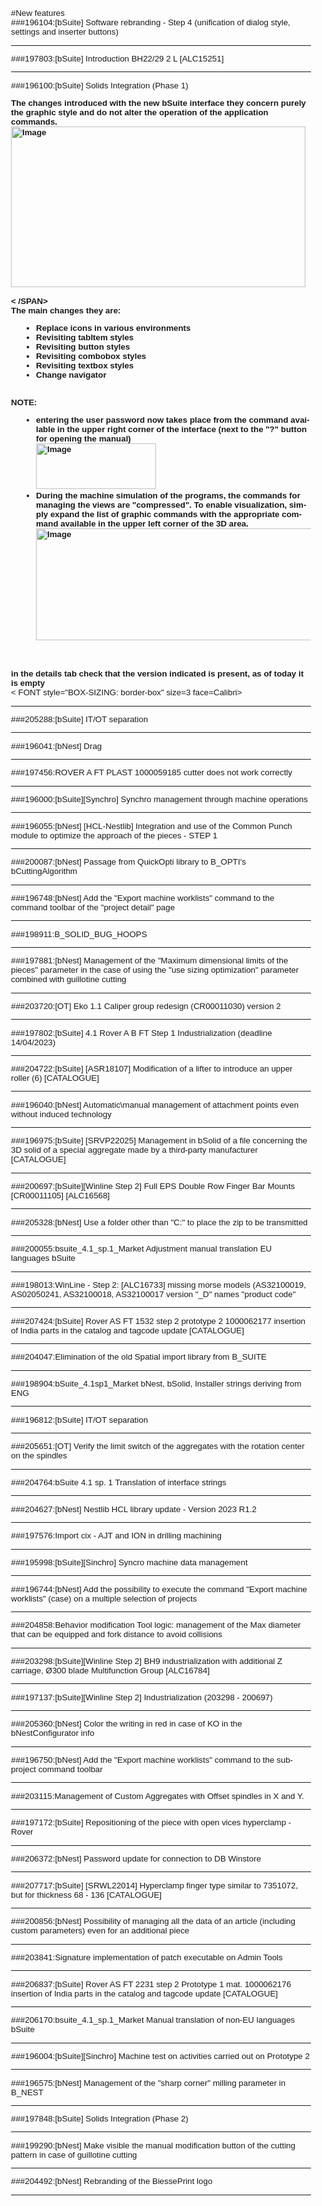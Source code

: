 #New features <br>
###196104:[bSuite] Software rebranding - Step 4 (unification of dialog style, settings and inserter buttons)<br>

<hr>

###197803:[bSuite] Introduction BH22/29 2 L [ALC15251]<br>

<hr>

###196100:[bSuite] Solids Integration (Phase 1)<br>
<html lang='en' xmlns='http://www.w3.org/1999/xhtml'><head><meta charset='utf-8'></head><body style="FONT-SIZE: 10pt; MARGIN-BOTTOM: 0px; FONT-FAMILY: Helvetica; MARGIN-TOP: 0px">
<div></div>
<div style="BOX-SIZING: border-box; FONT-SIZE: 10pt; FONT-FAMILY: Helvetica"><font style="BOX-SIZING: border-box; FONT-SIZE: 10pt; FONT-FAMILY: Helvetica" size="3" face="Calibri"><b style="BOX-SIZING: border-box; FONT-SIZE: 10pt; FONT-FAMILY: Helvetica"><font style="BOX-SIZING: border-box; FONT-SIZE: 10pt; FONT-FAMILY: Helvetica" size="3" face="Calibers">
<div style="BOX-SIZING: border-box; FONT-SIZE: 10pt; FONT-FAMILY: Helvetica"><span lang="IT" style="BOX-SIZING: border-box; FONT-SIZE: 10pt; FONT-FAMILY: Helvetica">The changes introduced with the new bSuite interface they concern purely the graphic style and do not alter the operation of the application commands.<br style="BOX-SIZING: border-box; FONT-SIZE: 10pt; FONT-FAMILY: Helvetica"></span></div><span lang="IT" style="BOX-SIZING: border-box; FONT-SIZE: 10pt; FONT-FAMILY: Helvetica"><img id="0" style="BOX-SIZING: border-box; FONT-SIZE: 10pt; MAX-WIDTH: 100%; HEIGHT: 257px; FONT-FAMILY: Helvetica; WIDTH: 471px; align-self: center" alt="Image" src="Image_0.png" width="471" height="257"><br style="BOX-SIZING: border-box; FONT-SIZE: 10pt; FONT-FAMILY: Helvetica"><br style="BOX-SIZING: border-box; FONT-SIZE: 10pt; FONT-FAMILY: Helvetica">&lt; /SPAN&gt; 
<div style="BOX-SIZING: border-box; FONT-SIZE: 10pt; FONT-FAMILY: Helvetica">
<div style="BOX-SIZING: border-box; FONT-SIZE: 10pt; FONT-FAMILY: Helvetica"><span lang="IT" style="BOX-SIZING: border-box; FONT-SIZE: 10pt; FONT-FAMILY: Helvetica">The main changes they are:</span> </div></div>
<div style="BOX-SIZING: border-box; FONT-SIZE: 10pt; FONT-FAMILY: Helvetica"><span lang="IT" style="BOX-SIZING: border-box; FONT-SIZE: 10pt; FONT-FAMILY: Helvetica">
<ul style="BOX-SIZING: border-box; FONT-SIZE: 10pt; FONT-FAMILY: Helvetica; PADDING-BOTTOM: 0px; PADDING-TOP: 0px; PADDING-LEFT: 40px; PADDING-RIGHT: 0px">
<li style="BOX-SIZING: border-box; FONT-SIZE: 10pt; FONT-FAMILY: Helvetica; MARGIN: 0cm"><span lang="IT" style="BOX-SIZING: border-box; FONT-SIZE: 10pt; FONT-FAMILY: Helvetica">Replace icons in various environments</span> 
<li style="BOX-SIZING: border-box; FONT-SIZE: 10pt; FONT-FAMILY: Helvetica; MARGIN: 0cm"><span lang="IT" style="BOX-SIZING: border-box; FONT-SIZE: 10pt; FONT-FAMILY: Helvetica">Revisiting tabItem styles</span> 
<li style="BOX-SIZING: border-box; FONT-SIZE: 10pt; FONT-FAMILY: Helvetica; MARGIN: 0cm"><span lang="IT" style="BOX-SIZING: border-box; FONT-SIZE: 10pt; FONT-FAMILY: Helvetica">Revisiting button styles</span> 
<li style="BOX-SIZING: border-box; FONT-SIZE: 10pt; FONT-FAMILY: Helvetica; MARGIN: 0cm"><span lang="IT" style="BOX-SIZING: border-box; FONT-SIZE: 10pt; FONT-FAMILY: Helvetica">Revisiting combobox styles</span> 
<li style="BOX-SIZING: border-box; FONT-SIZE: 10pt; FONT-FAMILY: Helvetica; MARGIN: 0cm"><span lang="IT" style="BOX-SIZING: border-box; FONT-SIZE: 10pt; FONT-FAMILY: Helvetica">Revisiting textbox styles</span> 
<li style="BOX-SIZING: border-box; FONT-SIZE: 10pt; FONT-FAMILY: Helvetica"><span lang="IT" style="BOX-SIZING: border-box; FONT-SIZE: 10pt; FONT-FAMILY: Helvetica"><span lang="IT" style="BOX-SIZING: border-box; FONT-SIZE: 10pt; FONT-FAMILY: Helvetica">Change navigator </span></span></li></ul>
<div style="BOX-SIZING: border-box; FONT-SIZE: 10pt; FONT-FAMILY: Helvetica"><br style="BOX-SIZING: border-box; FONT-SIZE: 10pt; FONT-FAMILY: Helvetica"></div>
<div style="BOX-SIZING: border-box; FONT-SIZE: 10pt; FONT-FAMILY: Helvetica">NOTE:<br style="BOX-SIZING: border-box; FONT-SIZE: 10pt; FONT-FAMILY: Helvetica">
<ul style="BOX-SIZING: border-box; FONT-SIZE: 10pt; FONT-FAMILY: Helvetica; PADDING-BOTTOM: 0px; PADDING-TOP: 0px; PADDING-LEFT: 40px; PADDING-RIGHT: 0px">
<li style="BOX-SIZING: border-box; FONT-SIZE: 10pt; FONT-FAMILY: Helvetica; MARGIN: 0cm"><span lang="IT" style="BOX-SIZING: border-box; FONT-SIZE: 10pt; FONT-FAMILY: Helvetica">entering the user password now takes place from the command available in the upper right corner of the interface (next to the "?" button for opening the manual)<br style="BOX-SIZING: border-box; FONT-SIZE: 10pt; FONT-FAMILY: Helvetica"></span><span lang="IT" style="BOX-SIZING: border-box; FONT-SIZE: 10pt; FONT-FAMILY: Helvetica"><img id="1" style="BOX-SIZING: border-box; FONT-SIZE: 10pt; MAX-WIDTH: 100%; HEIGHT: 73px; FONT-FAMILY: Helvetica; WIDTH: 192px; align-self: center" alt="Image" src="Image_1.png" width="192" height="73"><br style="BOX-SIZING: border-box; FONT-SIZE: 10pt; FONT-FAMILY: Helvetica"></span><span lang="IT" style="BOX-SIZING: border-box; FONT-SIZE: 10pt; FONT-FAMILY: Helvetica"></span><span lang="IT" style="BOX-SIZING: border-box; FONT-SIZE: 10pt; FONT-FAMILY: Helvetica"></span>
<li style="BOX-SIZING: border-box; FONT-SIZE: 10pt; FONT-FAMILY: Helvetica"><span lang="IT" style="BOX-SIZING: border-box; FONT-SIZE: 10pt; FONT-FAMILY: Helvetica">During the machine simulation of the programs, the commands for managing the views are "compressed". To enable visualization, simply expand the list of graphic commands with the appropriate command available in the upper left corner of the 3D area.<br style="BOX-SIZING: border-box; FONT-SIZE: 10pt; FONT-FAMILY: Helvetica"><img id="2" style="BOX-SIZING: border-box; FONT-SIZE: 10pt; MAX-WIDTH: 100%; HEIGHT: 179px; FONT-FAMILY: Helvetica; WIDTH: 594px; align-self: center" alt="Image" src="Image_2.png" width="594" height="179"><br style="BOX-SIZING: border-box; FONT-SIZE: 10pt; FONT-FAMILY: Helvetica" <="" span=""></span></li></ul></div></span></div><br style="BOX-SIZING: border-box; FONT-SIZE: 10pt; FONT-FAMILY: Helvetica"><br></span></font></b></font></div>
<div style="BOX-SIZING: border-box; FONT-SIZE: 10pt; FONT-FAMILY: Helvetica"><font style="BOX-SIZING: border-box; FONT-SIZE: 10pt; FONT-FAMILY: Helvetica" size="3" face="Calibri"><b style="BOX-SIZING: border-box; FONT-SIZE: 10pt; FONT-FAMILY: Helvetica"><font style="BOX-SIZING: border-box; FONT-SIZE: 10pt; FONT-FAMILY: Helvetica" size="3" face="Calibri">in the details tab check that the version indicated is present, as of today it is empty</font></b></font> </div>&lt; FONT style="BOX-SIZING: border-box" size=3 face=Calibri&gt;<b style="BOX-SIZING: border-box; FONT-SIZE: 10pt; FONT-FAMILY: Helvetica"><font style="BOX-SIZING: border-box; FONT-SIZE: 10pt; FONT-FAMILY: Helvetica" size="3" face="Calibri"><br style="BOX-SIZING: border-box; FONT-SIZE: 10pt; FONT-FAMILY: Helvetica"></font></b>
<p style="BOX-SIZING: border-box; FONT-SIZE: 10pt; FONT-FAMILY: Helvetica"></p>
<div></div><span style="BOX-SIZING: border-box; FONT-SIZE: 10pt; FONT-FAMILY: Helvetica"><font style="BOX-SIZING: border-box; FONT-SIZE: 10pt; FONT-FAMILY: Helvetica" size="3" face="Calibri"><span lang="IT" style="BOX-SIZING: border-box; FONT-SIZE: 10pt; FONT-FAMILY: Helvetica"><span style="BOX-SIZING: border-box; FONT: 10pt Helvetica; DISPLAY: inline !important"></span></span></font></span></body></html>
<hr>

###205288:[bSuite] IT/OT separation<br>

<hr>

###196041:[bNest] Drag<br>

<hr>

###197456:ROVER A FT PLAST 1000059185 cutter does not work correctly<br>

<hr>

###196000:[bSuite][Synchro] Synchro management through machine operations<br>

<hr>

###196055:[bNest] [HCL-Nestlib] Integration and use of the Common Punch module to optimize the approach of the pieces - STEP 1<br>

<hr>

###200087:[bNest] Passage from QuickOpti library to B_OPTI's bCuttingAlgorithm<br>

<hr>

###196748:[bNest] Add the "Export machine worklists" command to the command toolbar of the "project detail" page<br>

<hr>

###198911:B_SOLID_BUG_HOOPS<br>

<hr>

###197881:[bNest] Management of the "Maximum dimensional limits of the pieces" parameter in the case of using the "use sizing optimization" parameter combined with guillotine cutting<br>

<hr>

###203720:[OT] Eko 1.1 Caliper group redesign (CR00011030) version 2<br>

<hr>

###197802:[bSuite] 4.1 Rover A B FT Step 1 Industrialization (deadline 14/04/2023)<br>

<hr>

###204722:[bSuite] [ASR18107] Modification of a lifter to introduce an upper roller (6) [CATALOGUE]<br>

<hr>

###196040:[bNest] Automatic\manual management of attachment points even without induced technology<br>

<hr>

###196975:[bSuite] [SRVP22025] Management in bSolid of a file concerning the 3D solid of a special aggregate made by a third-party manufacturer [CATALOGUE]<br>

<hr>

###200697:[bSuite][Winline Step 2] Full EPS Double Row Finger Bar Mounts [CR00011105] [ALC16568]<br>

<hr>

###205328:[bNest] Use a folder other than "C:" to place the zip to be transmitted<br>

<hr>

###200055:bsuite_4.1_sp.1_Market Adjustment manual translation EU languages ​​bSuite<br>

<hr>

###198013:WinLine - Step 2: [ALC16733] missing morse models (AS32100019, AS02050241, AS32100018, AS32100017 version "_D" names "product code"<br>

<hr>

###207424:[bSuite] Rover AS FT 1532 step 2 prototype 2 1000062177 insertion of India parts in the catalog and tagcode update [CATALOGUE]<br>

<hr>

###204047:Elimination of the old Spatial import library from B_SUITE<br>

<hr>

###198904:bSuite_4.1sp1_Market bNest, bSolid, Installer strings deriving from ENG<br>

<hr>

###196812:[bSuite] IT/OT separation<br>

<hr>

###205651:[OT] Verify the limit switch of the aggregates with the rotation center on the spindles<br>

<hr>

###204764:bSuite 4.1 sp.  1 Translation of interface strings<br>

<hr>

###204627:[bNest] Nestlib HCL library update - Version 2023 R1.2<br>

<hr>

###197576:Import cix - AJT and ION in drilling machining<br>

<hr>

###195998:[bSuite][Sinchro] Syncro machine data management<br>

<hr>

###196744:[bNest] Add the possibility to execute the command "Export machine worklists" (case) on a multiple selection of projects<br>

<hr>

###204858:Behavior modification Tool logic: management of the Max diameter that can be equipped and fork distance to avoid collisions<br>

<hr>

###203298:[bSuite][Winline Step 2] BH9 industrialization with additional Z carriage, Ø300 blade Multifunction Group [ALC16784]<br>

<hr>

###197137:[bSuite][Winline Step 2] Industrialization (203298 - 200697)<br>

<hr>

###205360:[bNest] Color the writing in red in case of KO in the bNestConfigurator info<br>

<hr>

###196750:[bNest] Add the "Export machine worklists" command to the sub-project command toolbar<br>

<hr>

###203115:Management of Custom Aggregates with Offset spindles in X and Y.<br>

<hr>

###197172:[bSuite] Repositioning of the piece with open vices hyperclamp - Rover<br>

<hr>

###206372:[bNest] Password update for connection to DB Winstore<br>

<hr>

###207717:[bSuite] [SRWL22014] Hyperclamp finger type similar to 7351072, but for thickness 68 - 136 [CATALOGUE]<br>

<hr>

###200856:[bNest] Possibility of managing all the data of an article (including custom parameters) even for an additional piece<br>

<hr>

###203841:Signature implementation of patch executable on Admin Tools<br>

<hr>

###206837:[bSuite] Rover AS FT 2231 step 2 Prototype 1 mat.  1000062176 insertion of India parts in the catalog and tagcode update [CATALOGUE]<br>

<hr>

###206170:bsuite_4.1_sp.1_Market Manual translation of non-EU languages ​​bSuite<br>

<hr>

###196004:[bSuite][Sinchro] Machine test on activities carried out on Prototype 2<br>

<hr>

###196575:[bNest] Management of the "sharp corner" milling parameter in B_NEST<br>

<hr>

###197848:[bSuite] Solids Integration (Phase 2)<br>

<hr>

###199290:[bNest] Make visible the manual modification button of the cutting pattern in case of guillotine cutting<br>

<hr>

###204492:[bNest] Rebranding of the BiessePrint logo<br>

<hr>

